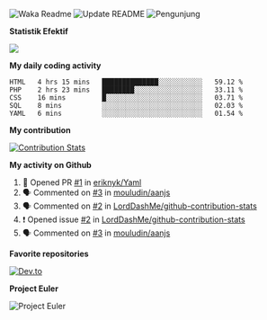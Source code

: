 ![Waka Readme](https://github.com/mzaini30/mzaini30/workflows/Waka%20Readme/badge.svg)
![Update README](https://github.com/mzaini30/mzaini30/workflows/Update%20README/badge.svg)
![Pengunjung](https://visitor-badge.laobi.icu/badge?page_id=mzaini30.mzaini30)

**Statistik Efektif**

<a href="https://mzaini30.js.org/efektif/"><img src="https://mzaini30.nasihosting.com/efektif/badge.php/1"></a>

**My daily coding activity**

<!--START_SECTION:waka-->
```text
HTML   4 hrs 15 mins   ██████████████░░░░░░░░░░░   59.12 % 
PHP    2 hrs 23 mins   ████████░░░░░░░░░░░░░░░░░   33.11 % 
CSS    16 mins         █░░░░░░░░░░░░░░░░░░░░░░░░   03.71 % 
SQL    8 mins          ░░░░░░░░░░░░░░░░░░░░░░░░░   02.03 % 
YAML   6 mins          ░░░░░░░░░░░░░░░░░░░░░░░░░   01.54 %
```
<!--END_SECTION:waka-->

**My contribution**

[![Contribution Stats](https://github-contribution-stats.vercel.app/api/?username=mzaini30)](https://github.com/LordDashMe/github-contribution-stats/)

**My activity on Github**

<!--START_SECTION:activity-->
1. 💪 Opened PR [#1](https://github.com//eriknyk/Yaml/pull/1) in [eriknyk/Yaml](https://github.com//eriknyk/Yaml)
2. 🗣 Commented on [#3](https://github.com//mouludin/aanjs/issues/3) in [mouludin/aanjs](https://github.com//mouludin/aanjs)
3. 🗣 Commented on [#2](https://github.com//LordDashMe/github-contribution-stats/issues/2) in [LordDashMe/github-contribution-stats](https://github.com//LordDashMe/github-contribution-stats)
4. ❗️ Opened issue [#2](https://github.com//LordDashMe/github-contribution-stats/issues/2) in [LordDashMe/github-contribution-stats](https://github.com//LordDashMe/github-contribution-stats)
5. 🗣 Commented on [#3](https://github.com//mouludin/aanjs/issues/3) in [mouludin/aanjs](https://github.com//mouludin/aanjs)
<!--END_SECTION:activity-->

**Favorite repositories**

[![Dev.to](https://github-readme-stats.vercel.app/api/pin/?username=LordDashMe&repo=github-contribution-stats)](https://github.com/LordDashMe/github-contribution-stats)

**Project Euler**

![Project Euler](https://projecteuler.net/profile/mzaini30.png)
